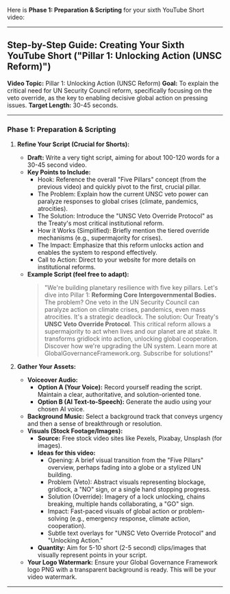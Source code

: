 Here is **Phase 1: Preparation & Scripting** for your sixth YouTube Short video:

---

## Step-by-Step Guide: Creating Your Sixth YouTube Short ("Pillar 1: Unlocking Action (UNSC Reform)")

**Video Topic:** Pillar 1: Unlocking Action (UNSC Reform)
**Goal:** To explain the critical need for UN Security Council reform, specifically focusing on the veto override, as the key to enabling decisive global action on pressing issues.
**Target Length:** 30-45 seconds.

---

### **Phase 1: Preparation & Scripting**

1.  **Refine Your Script (Crucial for Shorts):**
    * **Draft:** Write a very tight script, aiming for about 100-120 words for a 30-45 second video.
    * **Key Points to Include:**
        * Hook: Reference the overall "Five Pillars" concept (from the previous video) and quickly pivot to the first, crucial pillar.
        * The Problem: Explain how the current UNSC veto power can paralyze responses to global crises (climate, pandemics, atrocities).
        * The Solution: Introduce the "UNSC Veto Override Protocol" as the Treaty's most critical institutional reform.
        * How it Works (Simplified): Briefly mention the tiered override mechanisms (e.g., supermajority for crises).
        * The Impact: Emphasize that this reform unlocks action and enables the system to respond effectively.
        * Call to Action: Direct to your website for more details on institutional reforms.
    * **Example Script (feel free to adapt):**
        > "We're building planetary resilience with five key pillars. Let's dive into Pillar 1: **Reforming Core Intergovernmental Bodies.**
        > The problem? One veto in the UN Security Council can paralyze action on climate crises, pandemics, even mass atrocities. It's a strategic deadlock.
        > The solution: Our Treaty's **UNSC Veto Override Protocol**. This critical reform allows a supermajority to act when lives and our planet are at stake.
        > It transforms gridlock into action, unlocking global cooperation.
        > Discover how we're upgrading the UN system. Learn more at GlobalGovernanceFramework.org. Subscribe for solutions!"

2.  **Gather Your Assets:**
    * **Voiceover Audio:**
        * **Option A (Your Voice):** Record yourself reading the script. Maintain a clear, authoritative, and solution-oriented tone.
        * **Option B (AI Text-to-Speech):** Generate the audio using your chosen AI voice.
    * **Background Music:** Select a background track that conveys urgency and then a sense of breakthrough or resolution.
    * **Visuals (Stock Footage/Images):**
        * **Source:** Free stock video sites like Pexels, Pixabay, Unsplash (for images).
        * **Ideas for this video:**
            * Opening: A brief visual transition from the "Five Pillars" overview, perhaps fading into a globe or a stylized UN building.
            * Problem (Veto): Abstract visuals representing blockage, gridlock, a "NO" sign, or a single hand stopping progress.
            * Solution (Override): Imagery of a lock unlocking, chains breaking, multiple hands collaborating, a "GO" sign.
            * Impact: Fast-paced visuals of global action or problem-solving (e.g., emergency response, climate action, cooperation).
            * Subtle text overlays for "UNSC Veto Override Protocol" and "Unlocking Action."
        * **Quantity:** Aim for 5-10 short (2-5 second) clips/images that visually represent points in your script.
    * **Your Logo Watermark:** Ensure your Global Governance Framework logo PNG with a transparent background is ready. This will be your video watermark.

---
